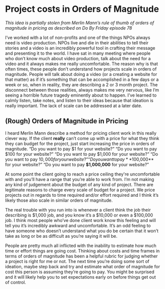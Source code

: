 # Project costs in Orders of Magnitude

*This idea is partially stolen from Merlin Mann’s rule of thumb of orders of magnitude in pricing as described on Do By Friday episode 78*

I’ve worked with a lot of non-profits and one of the things NPOs always need is video production. NPOs live and die in their abilities to tell their stories and a video is an incredibly powerful tool in crafting their message and presenting it to the world. I have sat in many meeting where people who don’t know much about video production, talk about the need for a video and it always makes me really uncomfortable. The reason why is that often times, these people don’t understand how projects scale in orders of magnitude. People will talk about doing a video (or a creating a website for that matter) as if it’s something that can be accomplished in a few days or a week or so, when in reality, they are describing a 2 or 3 month project. The disconnect between those realities, always makes me very nervous, like I’m seeing a horrible future tragedy eminently about to happen. I’ve learned to calmly listen, take notes, and listen to their ideas because that ideation is really important. The lack of scale can be addressed at a later date.

## (Rough) Orders of Magnitude in Pricing

I heard Merlin Mann describe a method for pricing client work in this really clever way. If the client **really** can’t come up with a price for what they think they can budget for the project, just start increasing the price in orders of magnitude.
“Do you want to pay $1 for your website?” 
“Do you want to pay $100 for your website?”
“Do you want to pay $1,000 for your website?”
“Do you want to pay $10,000 for your website?”
“Do you want to pay **$100,000** for your website?”
“Do you want to pay **$1,000,000** for your website?”

At some point the client going to reach a price ceiling they're uncomfortable with and you’ll have a range that you’re able to work from. I’m not making any kind of judgement about the budget of any kind of project. There are legitimate reasons to charge every scale of budget for a project. We price projects out in regards to time required and/or effort required and I think it’s likely those also scale in similar orders of magnitude. 

The real trouble with you run into is whenever a client think the job their describing is $1,000 job, and you know it’s a $10,000 or even a $100,000 job. I think most people who’ve done client work know this feeling and will tell you it’s incredibly awkward and uncomfortable. It’s an odd feeling to have someone who doesn’t understand what you do be certain that it won’t take as long or be as difficult as you’re saying it will be.

People are pretty much all inflicted with the inability to estimate how much time or effort things are going cost. Thinking about costs and time frames in terms of orders of magnitude has been a helpful rubric for judging whether a project is right for me or not. The next time you’re doing some sort of ideation, maybe step back and try and estimate what order of magnitude for cost this person is assuming they’re going to pay. You might be surprised and it will likely help you to set expectations early on before things get out of control.